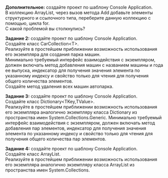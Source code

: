 **Дополнительное:** создайте проект по шаблону Console Application.  
В коллекцию ArrayList, через вызов метода Add добавьте элементы структурного и ссылочного типа, переберите данную коллекцию с помощью, цикла for.  
С какой проблемой вы столкнулись? 

**Задание 2:** создайте проект по шаблону Console Application.  
Создайте класс CarCollection\<T\>.  
Реализуйте в простейшем приближении возможность использования его экземпляра для создания парка машин.  
Минимально требуемый интерфейс взаимодействия с экземпляром, должен включать метод добавления машин с названием машины и года ее выпуска, индексатор для получения значения элемента по указанному индексу и свойство только для чтения для получения общего количества элементов.  
Создайте метод удаления всех машин автопарка. 
 
**Задание 3:** создайте проект по шаблону Console Application.  
Создайте класс Dictionary\<TKey,TValue\>.  
Реализуйте в простейшем приближении возможность использования его экземпляра аналогично экземпляру класса Dictionary из пространства  имен System.Collections.Generic. Минимально требуемый интерфейс взаимодействия с экземпляром, должен включать метод добавления пар элементов, индексатор для получения значения элемента по указанному индексу и свойство только для чтения для получения общего количества пар элементов.  
  
**Задание 4:** создайте проект по шаблону Console Application.  
Создайте класс ArrayList.  
Реализуйте в простейшем приближении возможность использования его экземпляра аналогично экземпляру класса ArrayList из пространства имен System.Collections. 
 
